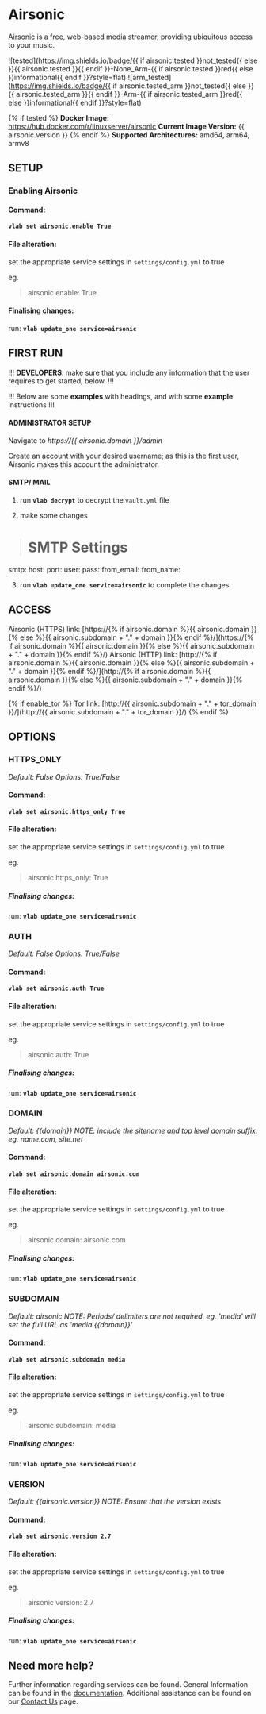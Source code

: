 # Airsonic

[Airsonic](https://airsonic.github.io/) is a free, web-based media streamer, providing ubiquitous access to your music.

![tested](https://img.shields.io/badge/{{ if airsonic.tested }}not_tested{{ else }}{{ airsonic.tested }}{{ endif }}-None_Arm-{{ if airsonic.tested }}red{{ else }}informational{{ endif }}?style=flat)
![arm_tested](https://img.shields.io/badge/{{ if airsonic.tested_arm }}not_tested{{ else }}{{ airsonic.tested_arm }}{{ endif }}-Arm-{{ if airsonic.tested_arm }}red{{ else }}informational{{ endif }}?style=flat)

{% if tested %}
**Docker Image:** https://hub.docker.com/r/linuxserver/airsonic
**Current Image Version:** {{ airsonic.version }}
{% endif %}
**Supported Architectures:** amd64, arm64, armv8

## SETUP

### Enabling Airsonic

#### Command:

**`vlab set airsonic.enable True`**

#### File alteration:

set the appropriate service settings in `settings/config.yml` to true

eg.
>airsonic
  enable: True

#### Finalising changes:

run: **`vlab update_one service=airsonic`**

## FIRST RUN

!!! **DEVELOPERS**: make sure that you include any information that the user requires to get started, below. !!!

!!! Below are some **examples** with headings, and with some **example** instructions !!!

#### ADMINISTRATOR SETUP

Navigate to *https://{{ airsonic.domain }}/admin*

Create an account with your desired username; as this is the first user, Airsonic makes this account the administrator.

#### SMTP/ MAIL

1. run **`vlab decrypt`** to decrypt the `vault.yml` file

2. make some changes


># SMTP Settings
smtp:
  host: 
  port: 
  user: 
  pass: 
  from_email: 
  from_name: 
  
3. run **`vlab update_one service=airsonic`** to complete the changes


## ACCESS

Airsonic (HTTPS) link: [https://{% if airsonic.domain %}{{ airsonic.domain }}{% else %}{{ airsonic.subdomain + "." + domain }}{% endif %}/](https://{% if airsonic.domain %}{{ airsonic.domain }}{% else %}{{ airsonic.subdomain + "." + domain }}{% endif %}/)
Airsonic (HTTP) link: [http://{% if airsonic.domain %}{{ airsonic.domain }}{% else %}{{ airsonic.subdomain + "." + domain }}{% endif %}/](http://{% if airsonic.domain %}{{ airsonic.domain }}{% else %}{{ airsonic.subdomain + "." + domain }}{% endif %}/)

{% if enable_tor %}
Tor link: [http://{{ airsonic.subdomain + "." + tor_domain }}/](http://{{ airsonic.subdomain + "." + tor_domain }}/)
{% endif %}

## OPTIONS

### HTTPS_ONLY
*Default: False*
*Options: True/False*

#### Command:

**`vlab set airsonic.https_only True`**

#### File alteration:

set the appropriate service settings in `settings/config.yml` to true

eg.
>airsonic
  https_only: True

##### Finalising changes:

run: **`vlab update_one service=airsonic`**

### AUTH
*Default: False*
*Options: True/False*

#### Command:

**`vlab set airsonic.auth True`**

#### File alteration:

set the appropriate service settings in `settings/config.yml` to true

eg.
>airsonic
  auth: True

##### Finalising changes:

run: **`vlab update_one service=airsonic`**

### DOMAIN
*Default: {{domain}}*
*NOTE: include the sitename and top level domain suffix. eg. name.com, site.net*

#### Command:

**`vlab set airsonic.domain airsonic.com`**

#### File alteration:

set the appropriate service settings in `settings/config.yml` to true

eg.
>airsonic
  domain: airsonic.com 

##### Finalising changes:

run: **`vlab update_one service=airsonic`**

### SUBDOMAIN
*Default: airsonic*
*NOTE: Periods/ delimiters are not required. eg. 'media' will set the full URL as 'media.{{domain}}'*

#### Command:

**`vlab set airsonic.subdomain media`**

#### File alteration:

set the appropriate service settings in `settings/config.yml` to true

eg.
>airsonic
  subdomain: media

##### Finalising changes:

run: **`vlab update_one service=airsonic`**

### VERSION
*Default: {{airsonic.version}}*
*NOTE: Ensure that the version exists*

#### Command:

**`vlab set airsonic.version 2.7`**

#### File alteration:

set the appropriate service settings in `settings/config.yml` to true

eg.
>airsonic
  version: 2.7

##### Finalising changes:

run: **`vlab update_one service=airsonic`**

## Need more help?
Further information regarding services can be found.
General Information can be found in the [documentation](https://docs.vivumlab.com).
Additional assistance can be found on our [Contact Us](https://docs.vivumlab.com/Contact-us) page.
